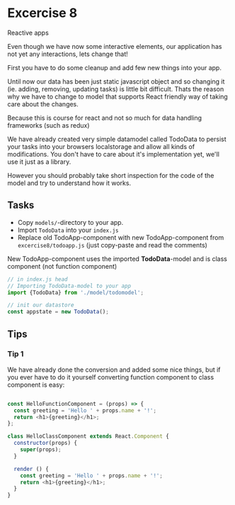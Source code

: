 # Excercise 8

Reactive apps

Even though we have now some interactive elements, our application has not yet any interactions, lets change that!

First you have to do some cleanup and add few new things into your app.

Until now our data has been just static javascript object and so changing it (ie. adding, removing, updating tasks)
is little bit difficult. Thats the reason why we have to change to model that supports React friendly way of taking care about the changes.

Because this is course for react and not so much for data handling frameworks (such as redux)

We have already created very simple datamodel called TodoData to persist your tasks into your browsers localstorage and allow all kinds of modifications.
You don't have to care about it's implementation yet, we'll use it just as a library.

However you should probably take short inspection for the code of the model and try to understand how it works.

## Tasks
- Copy `models/`-directory to your app.
- Import `TodoData` into your `index.js`
- Replace old TodoApp-component with new TodoApp-component from `excercise8/todoapp.js` (just copy-paste and read the comments)

New TodoApp-component uses the imported **TodoData**-model and is class component (not function component)

```javascript
// in index.js head
// Importing TodoData-model to your app
import {TodoData} from './model/todomodel';

// init our datastore
const appstate = new TodoData();

```

## Tips


### Tip 1
We have already done the conversion and added some nice things, but if you ever have to do it yourself
converting function component to class component is easy:

```javascript

const HelloFunctionComponent = (props) => {
  const greeting = 'Hello ' + props.name + '!';
  return <h1>{greeting}</h1>;
};

class HelloClassComponent extends React.Component {
  constructor(props) {
    super(props);
  }

  render () {
    const greeting = 'Hello ' + props.name + '!';
    return <h1>{greeting}</h1>;
  }
}
```
